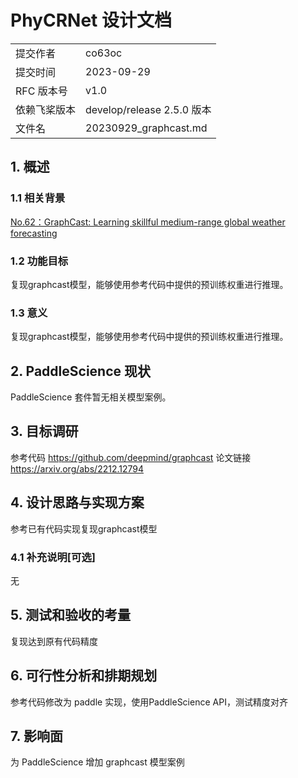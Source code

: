 # PhyCRNet 设计文档

|              |                    |
| ------------ | -----------------  |
| 提交作者      |      co63oc              |
| 提交时间      |       2023-09-29   |
| RFC 版本号    | v1.0               |
| 依赖飞桨版本  | develop/release 2.5.0 版本        |
| 文件名        | 20230929_graphcast.md             |

## 1. 概述

### 1.1 相关背景

[No.62：GraphCast: Learning skillful medium-range global weather forecasting](https://github.com/PaddlePaddle/community/blob/master/hackathon/hackathon_5th/%E3%80%90PaddlePaddle%20Hackathon%205th%E3%80%91%E5%BC%80%E6%BA%90%E8%B4%A1%E7%8C%AE%E4%B8%AA%E4%BA%BA%E6%8C%91%E6%88%98%E8%B5%9B%E7%A7%91%E5%AD%A6%E8%AE%A1%E7%AE%97%E4%BB%BB%E5%8A%A1%E5%90%88%E9%9B%86.md#no62graphcast-learning-skillful-medium-range-global-weather-forecasting)

### 1.2 功能目标

复现graphcast模型，能够使用参考代码中提供的预训练权重进行推理。

### 1.3 意义

复现graphcast模型，能够使用参考代码中提供的预训练权重进行推理。

## 2. PaddleScience 现状

PaddleScience 套件暂无相关模型案例。

## 3. 目标调研

参考代码 https://github.com/deepmind/graphcast
论文链接 https://arxiv.org/abs/2212.12794

## 4. 设计思路与实现方案

参考已有代码实现复现graphcast模型

### 4.1 补充说明[可选]

无

## 5. 测试和验收的考量

复现达到原有代码精度

## 6. 可行性分析和排期规划

参考代码修改为 paddle 实现，使用PaddleScience API，测试精度对齐

## 7. 影响面

为 PaddleScience 增加 graphcast 模型案例
